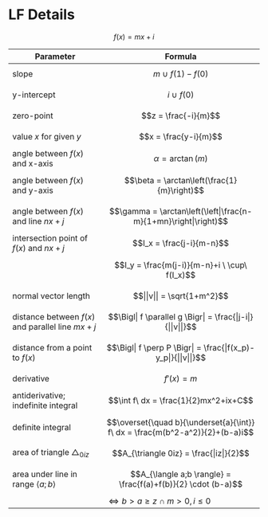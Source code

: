 # LF Details

$$
f(x) = mx+i
$$

| Parameter | Formula |
|--|--|
| slope | $$m \ \cup\ f(1)-f(0)$$ |
| y-intercept | $$i \ \cup\ f(0)$$ |
| zero-point | $$z = \frac{-i}{m}$$ |
| value $x$ for given $y$ | $$x = \frac{y-i}{m}$$ |
| angle between $f(x)$ and x-axis | $$\alpha = \arctan(m)$$ |
| angle between $f(x)$ and y-axis | $$\beta = \arctan\left(\frac{1}{m}\right)$$ |
| angle between $f(x)$ and line $nx+j$ | $$\gamma = \arctan\left(\left\|\frac{n-m}{1+mn}\right\|\right)$$ |
| intersection point of $f(x)$ and $nx+j$ | $$I_x = \frac{j-i}{m-n}$$ |
| | $$I_y = \frac{m(j-i)}{m-n}+i \ \cup\ f(I_x)$$ |
| normal vector length | $$\|\|v\|\| = \sqrt{1+m^2}$$ |
| distance between $f(x)$ and parallel line $mx+j$ | $$\Bigl\| f \parallel g \Bigr\| = \frac{\|j-i\|}{\|\|v\|\|}$$ |
| distance from a point to $f(x)$ | $$\Bigl\| f \perp P \Bigr\| = \frac{\|f(x_p)-y_p\|}{\|\|v\|\|}$$ |
| derivative | $$f'(x) = m$$ |
| antiderivative; indefinite integral | $$\int f\ dx = \frac{1}{2}mx^2+ix+C$$ |
| definite integral | $$\overset{\quad b}{\underset{a}{\int}} f\ dx = \frac{m(b^2-a^2)}{2}+(b-a)i$$ |
| area of triangle $\triangle_{0iz}$ | $$A_{\triangle 0iz} = \frac{\|iz\|}{2}$$ |
| area under line in range $\langle a;b \rangle$ | $$A_{\langle a;b \rangle} = \frac{f(a)+f(b)}{2} \cdot (b-a)$$ |
| | $\iff b \gt a \geq z \ \cap\ m \gt 0, i \leq 0$ |
